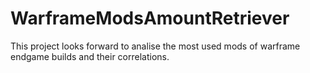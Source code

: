 # WarframeModsAmountRetriever


This project looks forward to analise the most used mods of warframe endgame builds and their correlations.
